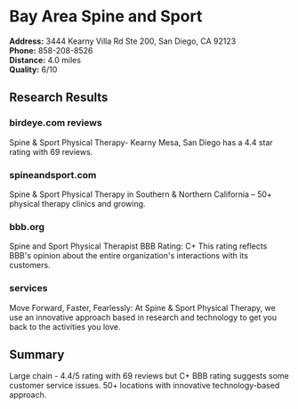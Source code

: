 # Bay Area Spine and Sport

**Address:** 3444 Kearny Villa Rd Ste 200, San Diego, CA 92123  
**Phone:** 858-208-8526  
**Distance:** 4.0 miles  
**Quality:** 6/10

## Research Results

### birdeye.com reviews
Spine & Sport Physical Therapy- Kearny Mesa, San Diego has a 4.4 star rating with 69 reviews.

### spineandsport.com
Spine & Sport Physical Therapy in Southern & Northern California – 50+ physical therapy clinics and growing.

### bbb.org
Spine and Sport Physical Therapist BBB Rating: C+ This rating reflects BBB's opinion about the entire organization's interactions with its customers.

### services
Move Forward, Faster, Fearlessly: At Spine & Sport Physical Therapy, we use an innovative approach based in research and technology to get you back to the activities you love.

## Summary
Large chain - 4.4/5 rating with 69 reviews but C+ BBB rating suggests some customer service issues. 50+ locations with innovative technology-based approach.
